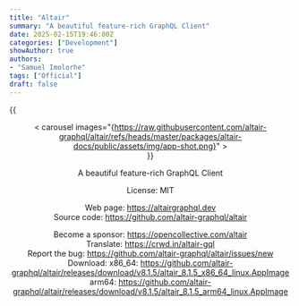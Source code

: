 ```yaml
---
title: "Altair"
summary: "A beautiful feature-rich GraphQL Client"
date: 2025-02-15T19:46:00Z
categories: ["Development"]
showAuthor: true
authors:
- "Samuel Imolorhe"
tags: ["Official"]
draft: false
---
```


{{<center> < carousel images="{https://raw.githubusercontent.com/altair-graphql/altair/refs/heads/master/packages/altair-docs/public/assets/img/app-shot.png}" > <center>}}

A beautiful feature-rich GraphQL Client

License: MIT

Web page: <https://altairgraphql.dev>  
Source code: <https://github.com/altair-graphql/altair>

Become a sponsor: <https://opencollective.com/altair>  
Translate: <https://crwd.in/altair-gql>  
Report the bug: <https://github.com/altair-graphql/altair/issues/new>  
Download:   x86_64: <https://github.com/altair-graphql/altair/releases/download/v8.1.5/altair_8.1.5_x86_64_linux.AppImage>  
            arm64: <https://github.com/altair-graphql/altair/releases/download/v8.1.5/altair_8.1.5_arm64_linux.AppImage>
